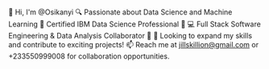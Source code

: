 👋 Hi, I'm @Osikanyi
🔍 Passionate about Data Science and Machine Learning
🌱 Certified IBM Data Science Professional 💼
💻 Full Stack Software Engineering & Data Analysis Collaborator 🤝
💞 Looking to expand my skills and contribute to exciting projects!
📫 Reach me at jillskillion@gmail.com or +233550999008 for collaboration opportunities.
<!---
Osikanyi/Osikanyi is a ✨ special ✨ repository because its `README.md` (this file) appears on your GitHub profile.
You can click the Preview link to take a look at your changes.
--->
